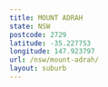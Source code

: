 ```yaml
---
title: MOUNT ADRAH
state: NSW
postcode: 2729
latitude: -35.227753
longitude: 147.923797
url: /nsw/mount-adrah/
layout: suburb
---
```

